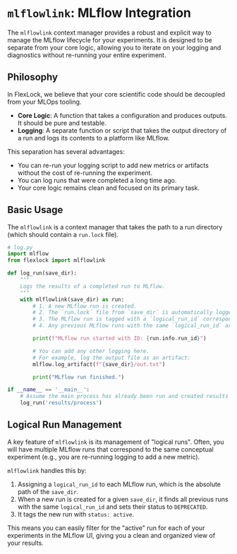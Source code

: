 # `mlflowlink`: MLflow Integration

The `mlflowlink` context manager provides a robust and explicit way to manage the MLflow lifecycle for your experiments. It is designed to be separate from your core logic, allowing you to iterate on your logging and diagnostics without re-running your entire experiment.

## Philosophy

In FlexLock, we believe that your core scientific code should be decoupled from your MLOps tooling.

- **Core Logic**: A function that takes a configuration and produces outputs. It should be pure and testable.
- **Logging**: A separate function or script that takes the output directory of a run and logs its contents to a platform like MLflow.

This separation has several advantages:
- You can re-run your logging script to add new metrics or artifacts without the cost of re-running the experiment.
- You can log runs that were completed a long time ago.
- Your core logic remains clean and focused on its primary task.

## Basic Usage

The `mlflowlink` is a context manager that takes the path to a run directory (which should contain a `run.lock` file).

```python
# log.py
import mlflow
from flexlock import mlflowlink

def log_run(save_dir):
    """
    Logs the results of a completed run to MLflow.
    """
    with mlflowlink(save_dir) as run:
        # 1. A new MLflow run is created.
        # 2. The `run.lock` file from `save_dir` is automatically logged as an artifact.
        # 3. The MLflow run is tagged with a `logical_run_id` corresponding to `save_dir`.
        # 4. Any previous MLflow runs with the same `logical_run_id` are marked as "deprecated".

        print(f"MLflow run started with ID: {run.info.run_id}")

        # You can add any other logging here.
        # For example, log the output file as an artifact:
        mlflow.log_artifact(f"{save_dir}/out.txt")

        print("MLflow run finished.")

if __name__ == '__main__':
    # Assume the main process has already been run and created results in 'results/process'
    log_run('results/process')
```

## Logical Run Management

A key feature of `mlflowlink` is its management of "logical runs". Often, you will have multiple MLflow runs that correspond to the same conceptual experiment (e.g., you are re-running logging to add a new metric).

`mlflowlink` handles this by:
1.  Assigning a `logical_run_id` to each MLflow run, which is the absolute path of the `save_dir`.
2.  When a new run is created for a given `save_dir`, it finds all previous runs with the same `logical_run_id` and sets their status to `DEPRECATED`.
3.  It tags the new run with `status: active`.

This means you can easily filter for the "active" run for each of your experiments in the MLflow UI, giving you a clean and organized view of your results.
